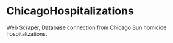 # ChicagoHospitalizations
Web Scraper, Database connection from Chicago Sun homicide hospitalizations. 
